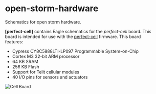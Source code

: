 # open-storm-hardware
Schematics for open storm hardware.

**[perfect-cell]** contains Eagle schematics for the _perfect-cell_ board. This board is intended for use with the [perfect-cell](https://github.com/open-storm/perfect-cell) firmware. This board features:

- Cypress CY8C5888LTI-LP097 Programmable System-on-Chip
- Cortex M3 32-bit ARM processor
- 64 KB SRAM
- 256 KB Flash
- Support for Telit cellular modules
- 40 I/O pins for sensors and actuators

![Cell Board](https://s3.us-east-2.amazonaws.com/mdbartos-img/open-storm/pcell_board_white.png)
